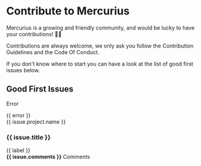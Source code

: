 # Contribute to Mercurius

Mercurius is a growing and friendly community, and would be lucky to have your contributions! 🙇‍♂️

Contributions are always welcome, we only ask you follow the Contribution Guidelines and the Code Of Conduct.

If you don't know where to start you can have a look at the list of good first issues below.

## Good First Issues

<div id="issues">
  <div v-if="loading" class="spinner"></div>
  <div v-if="error" class="message is-danger">
    <div class="message-header">
      <p>Error</p>
    </div>
    <div class="message-body">{{ error }}</div>
  </div>
  <div v-if="issues.length > 0" class="issues">
    <div v-for="issue in filteredIssues" class="good-issue">
      <div class="card">
        <div class="card-header">
            <div class="subtitle">
                <a :href="issue.project.url">{{ issue.project.name }}</a>
            </div>
        </div>
        <div class="card-content">
            <h3 class="title">
              <a :href="issue.url">{{ issue.title }}</a>
            </h3>
            <div class="issue-labels">
                <div v-for="label in issue.labels" >
                     <span class="issue-label">{{ label }}</span>
                </div>
            </div>
            <div class="issue-comments">
              <strong>{{ issue.comments }}</strong>
              <span> Comments</span>
            </div>
        </div>
      </div>
    </div>
  </div>
</div>
